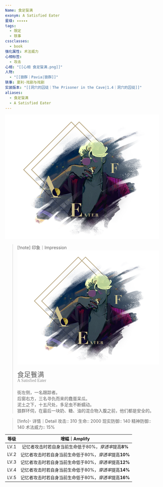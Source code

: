 ```yaml
---
Name: 食足餮满
exonym: A Satisfied Eater
星级: ✦✦✦✦✦
tags:
  - 限定
  - 轶事
cssclasses:
  - book
强化属性: 术法威力
心相标签:
  - 攻击
心相: "[[心相 食足餮满.png]]"
人物:
  - "[[狼群｜Pavia|狼群]]"
轶事: 夏利·戏剧与戏剧
实装版本: "[[洞穴的囚徒｜The Prisoner in the Cave|1.4｜洞穴的囚徒]]"
aliases:
  - 食足餮满
  - A Satisfied Eater
---
```

![cover](assets/食足餮满｜A%20Satisfied%20Eater.assets/心相%20食足餮满.png)

> [!note] 印象｜Impression
> ![心相 食足餮满|inlL|300](assets/食足餮满｜A%20Satisfied%20Eater.assets/心相%20食足餮满.png)
> <p style="font-family: '家族宋', sans-serif; font-size: 22px; line-height: 0.75; text-indent: 0;">食足餮满<br><span style="font-family: serif; font-size: 14px; color: #888888;">A Satisfied Eater</span></p>
> 
> 街左侧，一名跟踪者。  
> 后窗右方，三名寻仇而来的蠢蛋呆瓜。  
> 泥土之下，十五尺处，多足虫不断蠕动。  
> 狼群环伺，在最后一块奶、糖、油的混合物入腹之前，他们都是安全的。

> [!info]- 详情｜Detail
> 攻击:: 310
> 生命:: 2000
> 现实防御:: 140
> 精神防御:: 140
> 术法威力:: 15%

| 等级 |                     增幅｜Amplify                      |
| :--: | :----------------------------------------------------: |
| LV.1 | 记忆者攻击时若自身当前生命低于80%，*穿透率*提高**8%**  |
| LV.2 | 记忆者攻击时若自身当前生命低于80%，*穿透率*提高**10%** |
| LV.3 | 记忆者攻击时若自身当前生命低于80%，*穿透率*提高**12%** |
| LV.4 | 记忆者攻击时若自身当前生命低于80%，*穿透率*提高**14%** |
| LV.5 | 记忆者攻击时若自身当前生命低于80%，*穿透率*提高**16%** |
